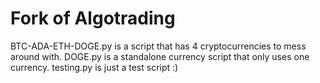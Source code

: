 # Fork of Algotrading
BTC-ADA-ETH-DOGE.py is a script that has 4 cryptocurrencies to mess around with.
DOGE.py is a standalone currency script that only uses one currency.
testing.py is just a test script :)
